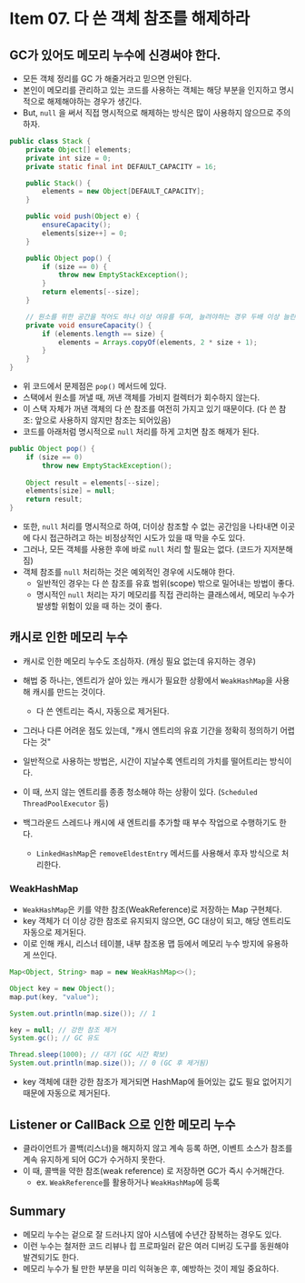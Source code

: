 # Item 07. 다 쓴 객체 참조를 해제하라
## GC가 있어도 메모리 누수에 신경써야 한다.
- 모든 객체 정리를 GC 가 해줄거라고 믿으면 안된다.
- 본인이 메모리를 관리하고 있는 코드를 사용하는 객체는 해당 부분을 인지하고 명시적으로 해제해야하는 경우가 생긴다.
- But, `null` 을 써서 직접 명시적으로 해제하는 방식은 많이 사용하지 않으므로 주의하자.

```java
public class Stack {
    private Object[] elements;
    private int size = 0;
    private static final int DEFAULT_CAPACITY = 16;

    public Stack() {
        elements = new Object[DEFAULT_CAPACITY];
    }

    public void push(Object e) {
        ensureCapacity();
        elements[size++] = 0;
    }

    public Object pop() {
        if (size == 0) {
            throw new EmptyStackException();
        }
        return elements[--size];
    }

    // 원소를 위한 공간을 적어도 하나 이상 여유를 두며, 늘려야하는 경우 두배 이상 늘린다.
    private void ensureCapacity() {
        if (elements.length == size) {
            elements = Arrays.copyOf(elements, 2 * size + 1);
        }
    }
}
```


- 위 코드에서 문제점은 `pop()` 메서드에 있다.
- 스택에서 원소를 꺼낼 때, 꺼낸 객체를 가비지 컬렉터가 회수하지 않는다.
- 이 스택 자체가 꺼낸 객체의 다 쓴 참조를 여전히 가지고 있기 때문이다. (다 쓴 참조: 앞으로 사용하지 않지만 참조는 되어있음)
- 코드를 아래처럼 명시적으로 `null` 처리를 하게 고치면 참조 해제가 된다.


```java
public Object pop() {
    if (size == 0) 
        throw new EmptyStackException();
        
    Object result = elements[--size];
    elements[size] = null;
    return result;
}
```


- 또한, `null` 처리를 명시적으로 하여, 더이상 참조할 수 없는 공간임을 나타내면 이곳에 다시 접근하려고 하는 비정상적인 시도가 있을 때 막을 수도 있다.
- 그러나, 모든 객체를 사용한 후에 바로 `null` 처리 할 필요는 없다. (코드가 지저분해짐)
- 객체 참조를 `null` 처리하는 것은 예외적인 경우에 시도해야 한다.
  - 일반적인 경우는 다 쓴 참조를 유효 범위(scope) 밖으로 밀어내는 방법이 좋다.
  - 명시적인 `null` 처리는 자기 메모리를 직접 관리하는 클래스에서, 메모리 누수가 발생할 위험이 있을 때 하는 것이 좋다.


## 캐시로 인한 메모리 누수
- 캐시로 인한 메모리 누수도 조심하자. (캐싱 필요 없는데 유지하는 경우)
- 해법 중 하나는, 엔트리가 살아 있는 캐시가 필요한 상황에서 `WeakHashMap`을 사용해 캐시를 만드는 것이다.
  - 다 쓴 엔트리는 즉시, 자동으로 제거된다.


- 그러나 다른 어려운 점도 있는데, "캐시 엔트리의 유효 기간을 정확히 정의하기 어렵다는 것"
- 일반적으로 사용하는 방법은, 시간이 지날수록 엔트리의 가치를 떨어트리는 방식이다.
- 이 때, 쓰지 않는 엔트리를 종종 청소해야 하는 상황이 있다. (`Scheduled ThreadPoolExecutor` 등)
- 백그라운드 스레드나 캐시에 새 엔트리를 추가할 때 부수 작업으로 수행하기도 한다.
  - `LinkedHashMap`은 `removeEldestEntry` 메서드를 사용해서 후자 방식으로 처리한다.


### WeakHashMap
- `WeakHashMap`은 키를 약한 참조(WeakReference)로 저장하는 Map 구현체다.
- key 객체가 더 이상 강한 참조로 유지되지 않으면, GC 대상이 되고, 해당 엔트리도 자동으로 제거된다.
- 이로 인해 캐시, 리스너 테이블, 내부 참조용 맵 등에서 메모리 누수 방지에 유용하게 쓰인다.


```java
Map<Object, String> map = new WeakHashMap<>();

Object key = new Object();
map.put(key, "value");

System.out.println(map.size()); // 1

key = null; // 강한 참조 제거
System.gc(); // GC 유도

Thread.sleep(1000); // 대기 (GC 시간 확보)
System.out.println(map.size()); // 0 (GC 후 제거됨)
```
- key 객체에 대한 강한 참조가 제거되면 HashMap에 들어있는 값도 필요 없어지기 때문에 자동으로 제거된다.



## Listener or CallBack 으로 인한 메모리 누수
- 클라이언트가 콜백(리스너)을 해지하지 않고 계속 등록 하면, 이벤트 소스가 참조를 계속 유지하게 되어 GC가 수거하지 못한다.
- 이 때, 콜백을 약한 참조(weak reference) 로 저장하면 GC가 즉시 수거해간다.
  - ex. `WeakReference`를 활용하거나 `WeakHashMap`에 등록


## Summary
- 메모리 누수는 겉으로 잘 드러나지 않아 시스템에 수년간 잠복하는 경우도 있다.
- 이런 누수는 철저한 코드 리뷰나 힙 프로파일러 같은 여러 디버깅 도구를 동원해야 발견되기도 한다.
- 메모리 누수가 될 만한 부분을 미리 익혀놓은 후, 예방하는 것이 제일 중요하다.